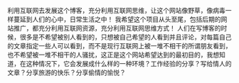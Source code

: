 利用互联网去发展这个博客，充分利用互联网思维，让这个网站像野草，像病毒一样蔓延到人们的心中，日常生活之中！
我希望这个项目从头至尾，包括后期的网站推广，都充分利用互联网资源，充分利用互联网思维方式！
人们在写博客的时候，很多是不希望被别人看到的，只想被自己希望的人看到并且评论，对每篇自己的文章指定一些人可以看到，而不是现行互联网上被一堆不相干的所谓朋友看到，也不希望被一堆不相干的人骚扰，这正是这个网站希望达到的最初目的，我想知道，在这种情况下，它会发展成什么样的一种环境？工作经验的分享？写给情人的文章？分享旅游的快乐？分享偷情的愉悦？
